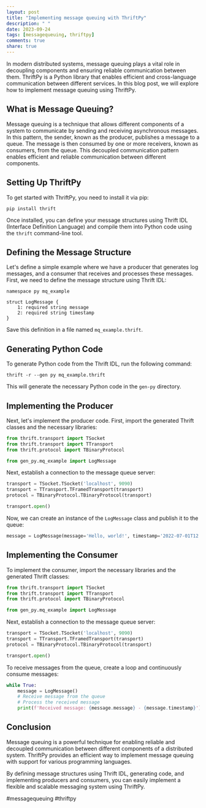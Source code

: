 ```yaml
---
layout: post
title: "Implementing message queuing with ThriftPy"
description: " "
date: 2023-09-24
tags: [messagequeuing, thriftpy]
comments: true
share: true
---
```


In modern distributed systems, message queuing plays a vital role in decoupling components and ensuring reliable communication between them. ThriftPy is a Python library that enables efficient and cross-language communication between different services. In this blog post, we will explore how to implement message queuing using ThriftPy.

## What is Message Queuing?

Message queuing is a technique that allows different components of a system to communicate by sending and receiving asynchronous messages. In this pattern, the sender, known as the producer, publishes a message to a queue. The message is then consumed by one or more receivers, known as consumers, from the queue. This decoupled communication pattern enables efficient and reliable communication between different components.

## Setting Up ThriftPy

To get started with ThriftPy, you need to install it via pip:

```
pip install thrift
```

Once installed, you can define your message structures using Thrift IDL (Interface Definition Language) and compile them into Python code using the `thrift` command-line tool.

## Defining the Message Structure

Let's define a simple example where we have a producer that generates log messages, and a consumer that receives and processes these messages. First, we need to define the message structure using Thrift IDL:

```thrift
namespace py mq_example

struct LogMessage {
    1: required string message
    2: required string timestamp
}
```

Save this definition in a file named `mq_example.thrift`.

## Generating Python Code

To generate Python code from the Thrift IDL, run the following command:

```
thrift -r --gen py mq_example.thrift
```

This will generate the necessary Python code in the `gen-py` directory.

## Implementing the Producer

Next, let's implement the producer code. First, import the generated Thrift classes and the necessary libraries:

```python
from thrift.transport import TSocket
from thrift.transport import TTransport
from thrift.protocol import TBinaryProtocol

from gen_py.mq_example import LogMessage
```

Next, establish a connection to the message queue server:

```python
transport = TSocket.TSocket('localhost', 9090)
transport = TTransport.TFramedTransport(transport)
protocol = TBinaryProtocol.TBinaryProtocol(transport)

transport.open()
```

Now, we can create an instance of the `LogMessage` class and publish it to the queue:

```python
message = LogMessage(message='Hello, world!', timestamp='2022-07-01T12:00:00Z')
```

## Implementing the Consumer

To implement the consumer, import the necessary libraries and the generated Thrift classes:

```python
from thrift.transport import TSocket
from thrift.transport import TTransport
from thrift.protocol import TBinaryProtocol

from gen_py.mq_example import LogMessage
```

Next, establish a connection to the message queue server:

```python
transport = TSocket.TSocket('localhost', 9090)
transport = TTransport.TFramedTransport(transport)
protocol = TBinaryProtocol.TBinaryProtocol(transport)

transport.open()
```

To receive messages from the queue, create a loop and continuously consume messages:

```python
while True:
    message = LogMessage()
    # Receive message from the queue
    # Process the received message
    print(f'Received message: {message.message} - {message.timestamp}')
```

## Conclusion

Message queuing is a powerful technique for enabling reliable and decoupled communication between different components of a distributed system. ThriftPy provides an efficient way to implement message queuing with support for various programming languages.

By defining message structures using Thrift IDL, generating code, and implementing producers and consumers, you can easily implement a flexible and scalable messaging system using ThriftPy.

#messagequeuing #thriftpy